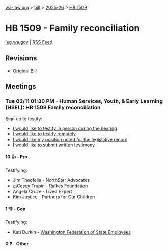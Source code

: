 [wa-law.org](/) > [bill](/bill/) > [2025-26](/bill/2025-26/) > [HB 1509](/bill/2025-26/hb/1509/)

# HB 1509 - Family reconciliation
[leg.wa.gov](https://app.leg.wa.gov/billsummary?BillNumber=1509&Year=2025&Initiative=false) | [RSS Feed](./rss.xml)

## Revisions
* [Original Bill](1/)

## Meetings
### Tue 02/11 01:30 PM - Human Services, Youth, & Early Learning (HSEL): HB 1509 Family reconciliation
Sign up to testify:
* [I would like to testify in person during the hearing](https://app.leg.wa.gov/csi/Testifier/Add?chamber=House&mId=32761&aId=163238&caId=25575&tId=1)
* [I would like to testify remotely](https://app.leg.wa.gov/csi/Testifier/Add?chamber=House&mId=32761&aId=163238&caId=25575&tId=2)
* [I would like my position noted for the legislative record](https://app.leg.wa.gov/csi/Testifier/Add?chamber=House&mId=32761&aId=163238&caId=25575&tId=3)
* [I would like to submit written testimony](https://app.leg.wa.gov/csi/Testifier/Add?chamber=House&mId=32761&aId=163238&caId=25575&tId=4)

#### 10 👍 - Pro
Testifying:
* Jim Theofelis - NorthStar Advocates
* 💵Casey Trupin - Raikes Foundation
* Angela Cruze - Lived Expert
* Kim Justice - Partners for Our Children

#### 1 👎 - Con
Testifying:
* Kati Durkin - [Washington Federation of State Employees](/org/washington_federation_of_state_employees/)

#### 0 ❓ - Other
